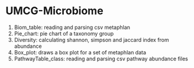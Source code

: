 # UMCG-Microbiome

1. Biom_table: reading and parsing csv metaphlan
2. Pie_chart: pie chart of a taxonomy group
3. Diversity: calculating shannon, simpson and jaccard index from abundance
4. Box_plot: draws a box plot for a set of metaphlan data
5. PathwayTable_class: reading and parsing csv pathway abundance files

